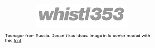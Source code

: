 <p align="center">
<img src="oie_6hdLWC8f0l6R.png">
</p>

Teenager from Russia. Doesn't has ideas. Image in le center maded with this [font](https://www.wfonts.com/font/microsoft-logo).
